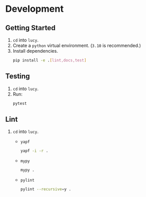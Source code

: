 # Development

## Getting Started

1. `cd` into `lucy`.
2. Create a `python` virtual environment. (`3.10` is recommended.)
3. Install dependencies.
    ```bash
    pip install -e .[lint,docs,test]
    ```

## Testing
1. `cd` into `lucy`.
2. Run:
    ```bash
    pytest
    ```


## Lint
1. `cd` into `lucy`.
    - `yapf`
        ```bash
        yapf -i -r .
        ```

    - `mypy`
        ```bash
        mypy .
        ```
    
    - `pylint`
        ```bash
        pylint --recursive=y .
        ```
